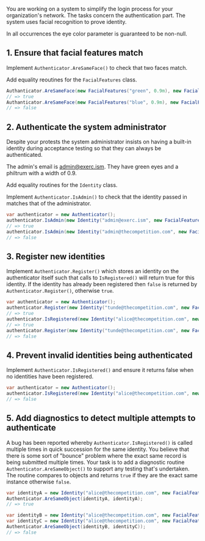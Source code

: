 You are working on a system to simplify the login process for your organization's network. The tasks concern the authentication part. The system uses facial recognition to prove identity.

In all occurrences the eye color parameter is guaranteed to be non-null.

## 1. Ensure that facial features match

Implement `Authenticator.AreSameFace()` to check that two faces match.

Add equality reoutines for the `FacialFeatures` class.

```csharp
Authanticator.AreSameFace(new FacialFeatures("green", 0.9m), new FacialFeatures("green", 0.9m);
// => true
Authanticator.AreSameFace(new FacialFeatures("blue", 0.9m), new FacialFeatures("green", 0.9m);
// => false
```

## 2. Authenticate the system administrator

Despite your protests the system administrator insists on having a built-in identity during acceptance testing so that they can always be authenticated.

The admin's email is admin@exerc.ism. They have green eyes and a philtrum with a width of 0.9.

Add equality routines for the `Identity` class.

Implement `Authenticator.IsAdmin()` to check that the identity passed in matches that of the administrator.

```csharp
var authenticator = new Authenticator();
authenticator.IsAdmin(new Identity("admin@exerc.ism", new FacialFeatures("green", 0.9m)));
// => true
authenticator.IsAdmin(new Identity("admin@thecompetition.com", new FacialFeatures("green", 0.9m)));
// => false
```

## 3. Register new identities

Implement `Authenticator.Register()` which stores an identity on the authenticator itself such that calls to `IsRegistered()` will return true for this identity. If the identity has already been registered then `false` is returned by `Authenticator.Register()`, otherwise `true`.

```csharp
var authenticator = new Authenticator();
authenticator.Register(new Identity("tunde@thecompetition.com", new FacialFeatures("blue", 0.9m)));
// => true
authenticator.IsRegistered(new Identity("alice@thecompetition.com", new FacialFeatures("blue", 0.9m)));
// => true
authenticator.Register(new Identity("tunde@thecompetition.com", new FacialFeatures("blue", 0.9m)));
// => false

```

## 4. Prevent invalid identities being authenticated

Implement `Authenticator.IsRegistered()` and ensure it returns false when no identities have been registered.

```csharp
var authenticator = new Authenticator();
authenticator.IsRegistered(new Identity("alice@thecompetition.com", new FacialFeatures("blue", 0.8m)));
// => false
```

## 5. Add diagnostics to detect multiple attempts to authenticate

A bug has been reported whereby `Authenticator.IsRegistered()` is called multiple times in quick succession for the same identity. You believe that there is some sort of "bounce" problem where the exact same record is being submitted multiple times. Your task is to add a diagnostic routine `Authenticator.AreSameObject()` to support any testing that's undertaken. The routine compares to objects and returns `true` if they are the exact same instance otherwise `false`.

```csharp
var identityA = new Identity("alice@thecompetition.com", new FacialFeatures("blue", 0.9m));
Authenticator.AreSameObject(identityA, identityA);
// => true

var identityB = new Identity("alice@thecompetition.com", new FacialFeatures("blue", 0.9m));
var identityC = new Identity("alice@thecompetition.com", new FacialFeatures("blue", 0.9m));
Authenticator.AreSameObject(identityB, identityC));
// => false
```
